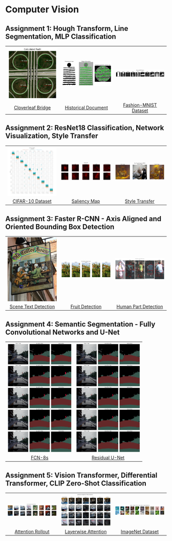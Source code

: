 # Computer Vision

## Assignment 1: Hough Transform, Line Segmentation, MLP Classification

<table>
    <tr>
        <td align="center"><img src="a1/q1/calculate_radii.png" width="200"></td>
        <td align="center"><img src="a1/q2/detect_lines_with_polygons.png" width="200"></td>
        <td align="center"><img src="a1/q3/visualize_dataset.png" width="200"></td>
    </tr>
    <tr>
        <td align="center"><a href="a1/q1/q1.ipynb">Cloverleaf Bridge</a></td>
        <td align="center"><a href="a1/q2/q2.ipynb">Historical Document</a></td>
        <td align="center"><a href="a1/q3/q3.ipynb">Fashion-MNIST Dataset</a></td>
    </tr>
</table>

## Assignment 2: ResNet18 Classification, Network Visualization, Style Transfer

<table>
    <tr>
        <td align="center"><img src="a2/q1/confusion_matrix_3b.png" width="200"></td>
        <td align="center"><img src="a2/q2/saliency_map.png" width="200"></td>
        <td align="center"><img src="a2/q3/lbfgs.png" width="200"></td>
    </tr>
    <tr>
        <td align="center"><a href="a2/q1/q1.ipynb">CIFAR-10 Dataset</a></td>
        <td align="center"><a href="a2/q2/q2.ipynb">Saliency Map</a></td>
        <td align="center"><a href="a2/q3/q3.ipynb">Style Transfer</a></td>
    </tr>
</table>

## Assignment 3: Faster R-CNN - Axis Aligned and Oriented Bounding Box Detection

<table>
    <tr>
        <td align="center"><img src="a3/q1b/visualization/pred_4_1.png" width="200"></td>
        <td align="center"><img src="a3/q2/visualization/bounding_box_original_image.png" width="200"></td>
        <td align="center"><img src="a3/q3/visualization/bounding_boxes.png" width="200"></td>
    </tr>
    <tr>
        <td align="center"><a href="a3/q1b/README.md">Scene Text Detection</a></td>
        <td align="center"><a href="a3/q2/README.md">Fruit Detection</a></td>
        <td align="center"><a href="a3/q3/README.md">Human Part Detection</a></td>
    </tr>
</table>

## Assignment 4: Semantic Segmentation - Fully Convolutional Networks and U-Net

<table>
    <tr>
        <td align="center"><img src="a4/q1/predictions/8s.png" width="200"></td>
        <td align="center"><img src="a4/q2/predictions/unet-residual.png" width="200"></td>
    </tr>
    <tr>
        <td align="center"><a href="a4/q1/README.md">FCN-8s</a></td>
        <td align="center"><a href="a4/q2/README.md">Residual U-Net</a></td>
    </tr>
</table>

## Assignment 5: Vision Transformer, Differential Transformer, CLIP Zero-Shot Classification

<table>
    <tr>
        <td align="center"><img src="a5/q1/visualization/attention_rollout.png" width="200"></td>
        <td align="center"><img src="a5/q2/visualization/all_layer_attention.png" width="200"></td>
        <td align="center"><img src="a5/q3/visualization/clip.png" width="200"></td>
    </tr>
    <tr>
        <td align="center"><a href="a5/q1/README.md">Attention Rollout</a></td>
        <td align="center"><a href="a5/q2/README.md">Layerwise Attention</a></td>
        <td align="center"><a href="a5/q3/README.md">ImageNet Dataset</a></td>
    </tr>
</table>
